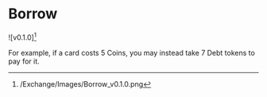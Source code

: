 # Borrow

![v0.1.0][^v0.1.0]

[^v0.1.0]: /Exchange/Images/Borrow_v0.1.0.png

For example, if a card costs 5 Coins, you may instead take 7 Debt tokens to
pay for it.
